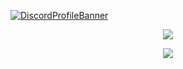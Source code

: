 [![DiscordProfileBanner]([https://discord.c99.nl/widget/theme-1/699407455926485064.png)](https://discord.com](https://discord.c99.nl/widget/theme-1/699407455926485064.png)](https://discord.com))

<p align="center">
 <img src="https://discord.c99.nl/widget/theme-1/699407455926485064.png"/>
</p>

<p align="center">
 <img src="https://spotify-github-profile.vercel.app/api/view?uid=sbnh29wynv64zny3f7a6t7feo&cover_image=true&theme=novatorem&bar_color=000000&bar_color_cover=false"/>
</p>
